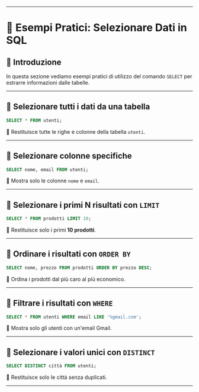 
---


# 📌 Esempi Pratici: Selezionare Dati in SQL

## 🔎 Introduzione
In questa sezione vediamo esempi pratici di utilizzo del comando `SELECT` per estrarre informazioni dalle tabelle.

---

## 🎯 Selezionare tutti i dati da una tabella
```sql
SELECT * FROM utenti;
````

📌 Restituisce tutte le righe e colonne della tabella `utenti`.

---

## 🎯 Selezionare colonne specifiche

```sql
SELECT nome, email FROM utenti;
```

📌 Mostra solo le colonne `nome` e `email`.

---

## 🎯 Selezionare i primi N risultati con `LIMIT`

```sql
SELECT * FROM prodotti LIMIT 10;
```

📌 Restituisce solo i primi **10 prodotti**.

---

## 🎯 Ordinare i risultati con `ORDER BY`

```sql
SELECT nome, prezzo FROM prodotti ORDER BY prezzo DESC;
```

📌 Ordina i prodotti dal più caro al più economico.

---

## 🎯 Filtrare i risultati con `WHERE`

```sql
SELECT * FROM utenti WHERE email LIKE '%gmail.com';
```

📌 Mostra solo gli utenti con un'email Gmail.

---

## 🎯 Selezionare i valori unici con `DISTINCT`

```sql
SELECT DISTINCT città FROM utenti;
```

📌 Restituisce solo le città senza duplicati.

---
